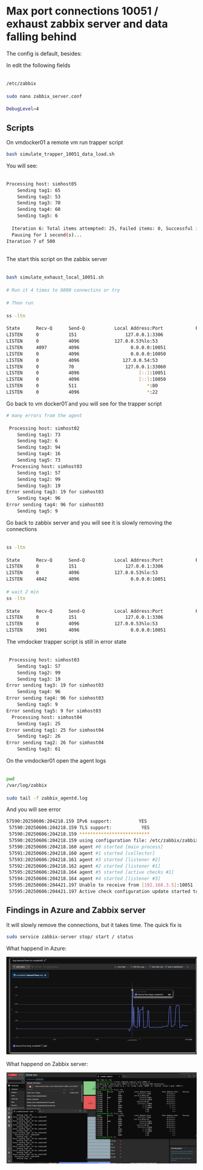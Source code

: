 # Max port connections 10051 / exhaust zabbix server and data falling behind

The config is default, besides:

In edit the following fields

```bash

/etc/zabbix

sudo nano zabbix_server.conf

DebugLevel=4


```
## Scripts

On vmdocker01 a remote vm run trapper script 

```bash
bash simulate_trapper_10051_data_load.sh

```

You will see:

```bash

Processing host: simhost05
    Sending tag1: 65
    Sending tag2: 53
    Sending tag3: 70
    Sending tag4: 60
    Sending tag5: 6

  Iteration 6: Total items attempted: 25, Failed items: 0, Successful items: 25
  Pausing for 1 second(s)...
Iteration 7 of 500



```

The start this script on the zabbix server

```bash

bash simulate_exhaust_local_10051.sh

# Run it 4 times to 6000 connectins or try

# Then run

ss -ltn

State      Recv-Q      Send-Q           Local Address:Port            Peer Address:Port     Process
LISTEN     0           151                  127.0.0.1:3306                 0.0.0.0:*
LISTEN     0           4096             127.0.0.53%lo:53                   0.0.0.0:*
LISTEN     4097        4096                   0.0.0.0:10051                0.0.0.0:*
LISTEN     0           4096                   0.0.0.0:10050                0.0.0.0:*
LISTEN     0           4096                127.0.0.54:53                   0.0.0.0:*
LISTEN     0           70                   127.0.0.1:33060                0.0.0.0:*
LISTEN     0           4096                      [::]:10051                   [::]:*
LISTEN     0           4096                      [::]:10050                   [::]:*
LISTEN     0           511                          *:80                         *:*
LISTEN     0           4096                         *:22                         *:*

```

Go back to vm docker01`and you will see for the trapper script 

```bash
# many errors from the agent

 Processing host: simhost02
    Sending tag1: 73
    Sending tag2: 6
    Sending tag3: 94
    Sending tag4: 16
    Sending tag5: 73
  Processing host: simhost03
    Sending tag1: 57
    Sending tag2: 99
    Sending tag3: 19
Error sending tag3: 19 for simhost03
    Sending tag4: 96
Error sending tag4: 96 for simhost03
    Sending tag5: 9

```

Go back to zabbix server and you will see it is slowly removing the connections

```bash

ss -ltn

State      Recv-Q      Send-Q           Local Address:Port            Peer Address:Port     Process
LISTEN     0           151                  127.0.0.1:3306                 0.0.0.0:*
LISTEN     0           4096             127.0.0.53%lo:53                   0.0.0.0:*
LISTEN     4042        4096                   0.0.0.0:10051                0.0.0.0:*

# wait 2 min
ss -ltn

State      Recv-Q      Send-Q           Local Address:Port            Peer Address:Port     Process
LISTEN     0           151                  127.0.0.1:3306                 0.0.0.0:*
LISTEN     0           4096             127.0.0.53%lo:53                   0.0.0.0:*
LISTEN     3901        4096                   0.0.0.0:10051                0.0.0.0:*

```

The vmdocker trapper script is still in error state

```bash

 Processing host: simhost03
    Sending tag1: 57
    Sending tag2: 99
    Sending tag3: 19
Error sending tag3: 19 for simhost03
    Sending tag4: 96
Error sending tag4: 96 for simhost03
    Sending tag5: 9
Error sending tag5: 9 for simhost03
  Processing host: simhost04
    Sending tag1: 25
Error sending tag1: 25 for simhost04
    Sending tag2: 26
Error sending tag2: 26 for simhost04
    Sending tag3: 61
```

On the vmdocker01 open the agent logs

```bash

pwd
/var/log/zabbix

sudo tail -f zabbix_agentd.log

```

And you will see error

```bash
57590:20250606:204218.159 IPv6 support:          YES
 57590:20250606:204218.159 TLS support:           YES
 57590:20250606:204218.159 **************************
 57590:20250606:204218.159 using configuration file: /etc/zabbix/zabbix_agentd.conf
 57590:20250606:204218.160 agent #0 started [main process]
 57591:20250606:204218.160 agent #1 started [collector]
 57593:20250606:204218.161 agent #3 started [listener #2]
 57592:20250606:204218.162 agent #2 started [listener #1]
 57595:20250606:204218.164 agent #5 started [active checks #1]
 57594:20250606:204218.164 agent #4 started [listener #3]
 57595:20250606:204421.197 Unable to receive from [192.168.3.5]:10051 [ZBX_TCP_READ() timed out]
 57595:20250606:204421.197 Active check configuration update started to fail


```

## Findings in Azure and Zabbix server

It will slowly remove the connections, but it takes time.
The quick fix is

```bash
sudo service zabbix-server stop/ start / status
```

What happend in Azure:


![Flood](https://github.com/spawnmarvel/linux-and-azure/blob/main/azure-extra-linux-vm/zabbix_monitoring_vms/troubleshoot-simulate-load/Inbound_flows.jpg)


What happend on Zabbix server:

![Zabbix slow](https://github.com/spawnmarvel/linux-and-azure/blob/main/azure-extra-linux-vm/zabbix_monitoring_vms/troubleshoot-simulate-load/Zabbix_slow.jpg)







